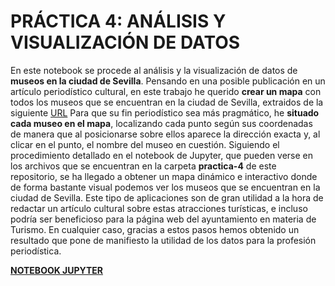 # PRÁCTICA 4: ANÁLISIS Y VISUALIZACIÓN DE DATOS 

En este notebook se procede al análisis y la visualización de datos de **museos en la ciudad de Sevilla**. 
Pensando en una posible publicación en un artículo periodístico cultural, en este trabajo he querido **crear un mapa** con todos los museos que se encuentran en la ciudad de Sevilla, extraidos de la siguiente [URL](http://datosabiertos.sevilla.org/dataset/?id=museos)
Para que su fin periodístico sea más pragmático, he **situado cada museo en el mapa**, localizando cada punto según sus coordenadas de manera que al posicionarse sobre ellos aparece la dirección exacta y, al clicar en el punto, el nombre del museo en cuestión. 
Siguiendo el procedimiento detallado en el notebook de Jupyter, que pueden verse en los archivos que se encuentran en la carpeta **practica-4** de este repositorio, se ha llegado a obtener un mapa dinámico e interactivo donde de forma bastante visual podemos ver los museos que se encuentran en la ciudad de Sevilla.
Este tipo de aplicaciones son de gran utilidad a la hora de redactar un artículo cultural sobre estas atracciones turísticas, e incluso podría ser beneficioso para la página web del ayuntamiento en materia de Turismo. 
En cualquier caso, gracias a estos pasos hemos obtenido un resultado que pone de manifiesto la utilidad de los datos para la profesión periodística.

[**NOTEBOOK JUPYTER**](https://jupyterhub.uc3m.es/user/100386306@alumnos.uc3m.es/notebooks/Practica-4.ipynb#)
